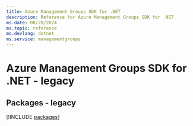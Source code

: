 ```yaml
---
title: Azure Management Groups SDK for .NET
description: Reference for Azure Management Groups SDK for .NET
ms.date: 08/28/2024
ms.topic: reference
ms.devlang: dotnet
ms.service: managementgroups
---
```

# Azure Management Groups SDK for .NET - legacy
## Packages - legacy
[!INCLUDE [packages](management-groups-index.md)]